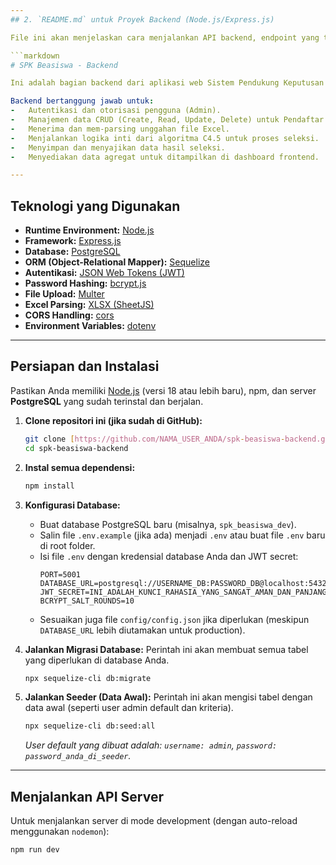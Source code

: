 ```yaml
---
## 2. `README.md` untuk Proyek Backend (Node.js/Express.js)

File ini akan menjelaskan cara menjalankan API backend, endpoint yang tersedia, dan teknologi yang digunakan.

```markdown
# SPK Beasiswa - Backend

Ini adalah bagian backend dari aplikasi web Sistem Pendukung Keputusan (SPK) untuk seleksi penerimaan beasiswa mahasiswa. Backend ini dibangun di atas platform Node.js dengan framework Express.js dan berfungsi sebagai RESTful API untuk melayani permintaan dari aplikasi frontend.

Backend bertanggung jawab untuk:
-   Autentikasi dan otorisasi pengguna (Admin).
-   Manajemen data CRUD (Create, Read, Update, Delete) untuk Pendaftar dan Kriteria.
-   Menerima dan mem-parsing unggahan file Excel.
-   Menjalankan logika inti dari algoritma C4.5 untuk proses seleksi.
-   Menyimpan dan menyajikan data hasil seleksi.
-   Menyediakan data agregat untuk ditampilkan di dashboard frontend.

---
```


## Teknologi yang Digunakan

- **Runtime Environment:** [Node.js](https://nodejs.org/)
- **Framework:** [Express.js](https://expressjs.com/)
- **Database:** [PostgreSQL](https://www.postgresql.org/)
- **ORM (Object-Relational Mapper):** [Sequelize](https://sequelize.org/)
- **Autentikasi:** [JSON Web Tokens (JWT)](https://jwt.io/)
- **Password Hashing:** [bcrypt.js](https://github.com/dcodeIO/bcrypt.js)
- **File Upload:** [Multer](https://github.com/expressjs/multer)
- **Excel Parsing:** [XLSX (SheetJS)](https://sheetjs.com/)
- **CORS Handling:** [cors](https://github.com/expressjs/cors)
- **Environment Variables:** [dotenv](https://github.com/motdotla/dotenv)

---

## Persiapan dan Instalasi

Pastikan Anda memiliki [Node.js](https://nodejs.org/) (versi 18 atau lebih baru), npm, dan server **PostgreSQL** yang sudah terinstal dan berjalan.

1.  **Clone repositori ini (jika sudah di GitHub):**
    ```bash
    git clone [https://github.com/NAMA_USER_ANDA/spk-beasiswa-backend.git](https://github.com/NAMA_USER_ANDA/spk-beasiswa-backend.git)
    cd spk-beasiswa-backend
    ```

2.  **Instal semua dependensi:**
    ```bash
    npm install
    ```

3.  **Konfigurasi Database:**
    * Buat database PostgreSQL baru (misalnya, `spk_beasiswa_dev`).
    * Salin file `.env.example` (jika ada) menjadi `.env` atau buat file `.env` baru di root folder.
    * Isi file `.env` dengan kredensial database Anda dan JWT secret:
        ```env
        PORT=5001
        DATABASE_URL=postgresql://USERNAME_DB:PASSWORD_DB@localhost:5432/spk_beasiswa_dev
        JWT_SECRET=INI_ADALAH_KUNCI_RAHASIA_YANG_SANGAT_AMAN_DAN_PANJANG
        BCRYPT_SALT_ROUNDS=10
        ```
    * Sesuaikan juga file `config/config.json` jika diperlukan (meskipun `DATABASE_URL` lebih diutamakan untuk production).

4.  **Jalankan Migrasi Database:**
    Perintah ini akan membuat semua tabel yang diperlukan di database Anda.
    ```bash
    npx sequelize-cli db:migrate
    ```

5.  **Jalankan Seeder (Data Awal):**
    Perintah ini akan mengisi tabel dengan data awal (seperti user admin default dan kriteria).
    ```bash
    npx sequelize-cli db:seed:all
    ```
    *User default yang dibuat adalah: `username: admin`, `password: password_anda_di_seeder`.*

---

## Menjalankan API Server

Untuk menjalankan server di mode development (dengan auto-reload menggunakan `nodemon`):
```bash
npm run dev
